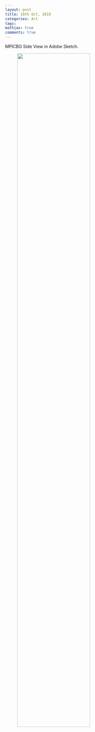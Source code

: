 ```yaml
---
layout: post
title: 18th Oct, 2019
categories: Art
tags:
mathjax: true
comments: true
---
```


MPICBG Side View in Adobe Sketch. 

<p><figure><img src="../images/2019-10-19/mpicbg_sideView.png" width="75%" alt=""/><figcaption></figcaption></figure></p>






  
